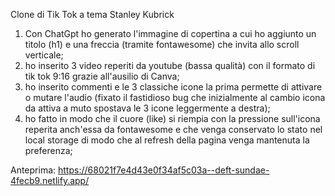 Clone di Tik Tok a tema Stanley Kubrick

1. Con ChatGpt ho generato l'immagine di copertina a cui ho aggiunto un titolo (h1) e una freccia (tramite fontawesome) che invita allo scroll verticale;
2. ho inserito 3 video reperiti da youtube (bassa qualità) con il formato di tik tok 9:16 grazie all'ausilio di Canva;
3. ho inserito commenti e le 3 classiche icone la prima permette di attivare o mutare l'audio (fixato il fastidioso bug che inizialmente al cambio icona da attiva a muto spostava le 3 icone leggermente a destra);
4. ho fatto in modo che il cuore (like) si riempia con la pressione sull'icona reperita anch'essa da fontawesome e che venga conservato lo stato nel local storage di modo che al refresh della pagina venga mantenuta la preferenza;

Anteprima: https://68021f7e4d43e0f34af5c03a--deft-sundae-4fecb9.netlify.app/
